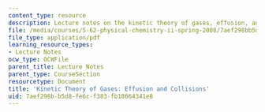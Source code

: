 ```yaml
---
content_type: resource
description: Lecture notes on the kinetic theory of gases, effusion, and collisions.
file: /media/courses/5-62-physical-chemistry-ii-spring-2008/7aef298bb5d8fe6cf383fb18664341e8_29_562ln08.pdf
file_type: application/pdf
learning_resource_types:
- Lecture Notes
ocw_type: OCWFile
parent_title: Lecture Notes
parent_type: CourseSection
resourcetype: Document
title: 'Kinetic Theory of Gases: Effusion and Collisions'
uid: 7aef298b-b5d8-fe6c-f383-fb18664341e8
---
```

